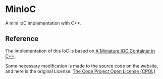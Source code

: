 # MinIoC

A mini IoC implementation with C++.

## Reference

The implementation of this IoC is based on [A Miniature IOC Container in C++](https://www.codeproject.com/Articles/1029836/A-miniature-IOC-Container-in-Cplusplus).

Some necessary modification is made to the source code on the website, and here is the original License: [The Code Project Open License (CPOL)](https://www.codeproject.com/info/cpol10.aspx)
